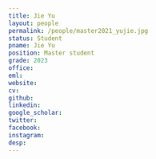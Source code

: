 ```yaml
---
title: Jie Yu
layout: people
permalink: /people/master2021_yujie.jpg
status: Student
pname: Jie Yu
position: Master student
grade: 2023
office: 
eml: 
website: 
cv: 
github: 
linkedin:
google_scholar: 
twitter: 
facebook: 
instagram:
desp: 
---
```

